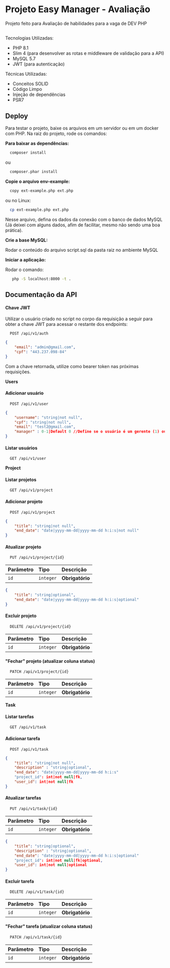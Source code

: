 
# Projeto Easy Manager - Avaliação

Projeto feito para Avaliação de habilidades para a vaga de DEV PHP
##

Tecnologias Utilizadas:

- PHP 8.1
- Slim 4 (para desenvolver as rotas e middleware de validação para a API)
- MySQL 5.7
- JWT (para autenticação)

Técnicas Utilizadas:

- Conceitos SOLID
- Código Limpo
- Injeção de dependências
- PSR7


## Deploy

Para testar o projeto, baixe os arquivos em um servidor ou em um docker com PHP. Na raiz do projeto, rode os comandos:

**Para baixar as dependências:**

```bash
  composer install
```
ou
```bash
  composer.phar install
```

**Copie o arquivo env-example:**

```bash
  copy ext-example.php ext.php
```

ou no Linux:

```bash
  cp ext-example.php ext.php
```

Nesse arquivo, defina os dados da conexão com o banco de dados MySQL (Já deixei com alguns dados, afim de facilitar, mesmo não sendo uma boa prática).

**Crie a base MySQL:**

Rodar o conteúdo do arquivo script.sql da pasta raiz no ambiente MySQL

**Iniciar a aplicação:**

Rodar o comando:

```bash
   php -S localhost:8000 -t .
```
## Documentação da API

#### Chave JWT

Utilizar o usuário criado no script no corpo da requisição a seguir para obter a chave JWT para acessar o restante dos endpoints:

```http
  POST /api/v1/auth
```

```json
{
    "email": "admin@gmail.com",
    "cpf": "443.237.098-84"
}
```

Com a chave retornada, utilize como bearer token nas próximas requisições.

**Users**

#### Adicionar usuário

```http
  POST /api/v1/user
```

```json
{
    "username": "string|not null",
    "cpf": "string|not null",
    "email": "test2@gmail.com",
    "manager" : 0-1|Default 0 //Define se o usuário é um gerente (1) ou executor (0)
}
```

#### Listar usuários

```http
  GET /api/v1/user
```

**Project**

#### Listar projetos

```http
  GET /api/v1/project
```

#### Adicionar projeto

```http
  POST /api/v1/project
```

```json
{
    "title": "string|not null",
    "end_date": "date|yyyy-mm-dd|yyyy-mm-dd h:i:s|not null"
}
```

#### Atualizar projeto

```http
  PUT /api/v1/project/{id}
```

| Parâmetro   | Tipo       | Descrição                           |
| :---------- | :--------- | :---------------------------------- |
| `id` | `integer` | **Obrigatório** |

```json
{
    "title": "string|optional",
    "end_date": "date|yyyy-mm-dd|yyyy-mm-dd h:i:s|optional"
}
```

#### Excluir projeto

```http
  DELETE /api/v1/project/{id}
```

| Parâmetro   | Tipo       | Descrição                           |
| :---------- | :--------- | :---------------------------------- |
| `id` | `integer` | **Obrigatório** |


#### "Fechar" projeto (atualizar coluna status)

```http
  PATCH /api/v1/project/{id}
```

| Parâmetro   | Tipo       | Descrição                           |
| :---------- | :--------- | :---------------------------------- |
| `id` | `integer` | **Obrigatório** |

**Task**

#### Listar tarefas

```http
  GET /api/v1/task
```

#### Adicionar tarefa

```http
  POST /api/v1/task
```

```json
{
    "title": "string|not null",
    "description" : "string|optional",
    "end_date": "date|yyyy-mm-dd|yyyy-mm-dd h:i:s"
    "project_id": int|not null|fk,
    "user_id": int|not null|fk
}
```

#### Atualizar tarefas

```http
  PUT /api/v1/task/{id}
```

| Parâmetro   | Tipo       | Descrição                           |
| :---------- | :--------- | :---------------------------------- |
| `id` | `integer` | **Obrigatório** |

```json
{
    "title": "string|optional",
    "description" : "string|optional",
    "end_date": "date|yyyy-mm-dd|yyyy-mm-dd h:i:s|optional"
    "project_id": int|not null|fk|optional,
    "user_id": int|not null|optional
}
```

#### Excluir tarefa

```http
  DELETE /api/v1/task/{id}
```

| Parâmetro   | Tipo       | Descrição                           |
| :---------- | :--------- | :---------------------------------- |
| `id` | `integer` | **Obrigatório** |


#### "Fechar" tarefa (atualizar coluna status)

```http
  PATCH /api/v1/task/{id}
```

| Parâmetro   | Tipo       | Descrição                           |
| :---------- | :--------- | :---------------------------------- |
| `id` | `integer` | **Obrigatório** |
